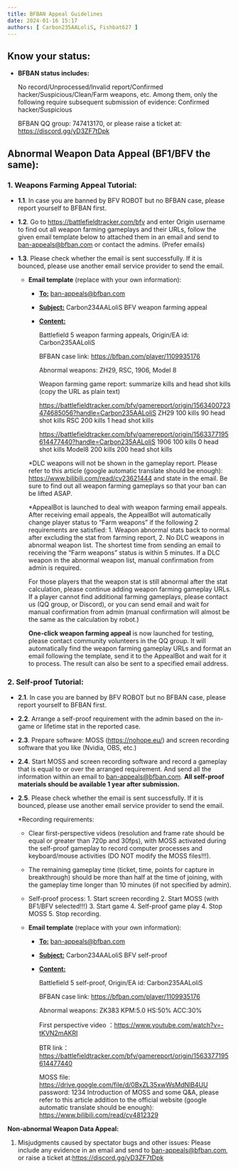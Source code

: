 ```yaml
---
title: BFBAN Appeal Guidelines
date: 2024-01-16 15:17
authors: [ Carbon235AALoliS, Fishbat627 ]
---
```


<!-- truncate -->

## Know your status:

* **BFBAN status includes:**
   
   <Color color="darkseagreen">No record</Color>/<Color color="darkseagreen">Unprocessed</Color>/<Color color="darkseagreen">Invalid report</Color>/<Color color="red">Confirmed hacker</Color>/<Color color="red">Suspicious</Color>/<Color color="darkseagreen">Clean</Color>/<Color color="darkseagreen">Farm weapons</Color>, etc.
Among them, only the following require subsequent submission of evidence: <Color color="red">Confirmed hacker</Color>/<Color color="red">Suspicious</Color>
   
   BFBAN QQ group: 747413170, or please raise a ticket at: https://discord.gg/yD3ZF7tDpk

## Abnormal Weapon Data Appeal (BF1/BFV the same):

### 1. Weapons Farming Appeal Tutorial:

* **1.1**. In case you are banned by BFV ROBOT but no BFBAN case, please report yourself to BFBAN first.
* **1.2**. Go to https://battlefieldtracker.com/bfv and enter Origin username to <Imp>find out all weapon farming gameplays</Imp> and their URLs, follow the given email template below to attached them in an email and send to ban-appeals@bfban.com or contact the admins. (Prefer emails)
* **1.3**. Please check whether the email is sent successfully. If it is bounced, please use another email service provider to send the email.

  * **Email template** (replace with your own information):
    - <u>**To:**</u> <u>ban-appeals@bfban.com</u>
    - <u>**Subject:**</u> Carbon234AALoliS BFV weapon farming appeal
    - <u>**Content:**</u>
      
       <Imp>Battlefield 5</Imp> weapon farming appeals, Origin/EA id: <Imp>Carbon235AALoliS</Imp>
      
       BFBAN case link: https://bfban.com/player/1109935176
      
       Abnormal weapons: <Imp>ZH29, RSC, 1906, Model 8</Imp>

       <Color color="darkseagreen">Weapon farming game report: summarize kills and head shot kills (copy the URL as plain text)</Color>
      
       https://battlefieldtracker.com/bfv/gamereport/origin/1563400723474685056?handle=Carbon235AALoliS ZH29 100 kills 90 head shot kills RSC 200 kills 1 head shot kills
      
       https://battlefieldtracker.com/bfv/gamereport/origin/1563377195614477440?handle=Carbon235AALoliS 1906 100 kills 0 head shot kills Model8 200 kills 200 head shot kills

    <Imp>*DLC weapons</Imp> will not be shown in the gameplay report. Please refer to this article (google automatic translate should be enough): https://www.bilibili.com/read/cv23621444 and state in the email. <Imp>Be sure to find out all weapon farming gameplays so that your ban can be lifted ASAP.</Imp>
      
    <Imp>*AppealBot</Imp> is launched to deal with weapon farming email appeals. After receiving email appeals, the AppealBot will automatically change player status to “<Color color="darkseagreen">Farm weapons</Color>” if the following 2 requirements are satisfied: 1. Weapon abnormal stats back to normal after excluding the stat from farming report, 2. No DLC weapons in abnormal weapon list. The shortest time from sending an email to receiving the “<Color color="darkseagreen">Farm weapons</Color>” status is within 5 minutes. If a DLC weapon in the abnormal weapon list, manual confirmation from admin is required.

    For those players that the weapon stat is still abnormal after the stat calculation, please continue adding weapon farming gameplay URLs. If a player cannot find additional farming gameplays, please contact us (QQ group, or Discord), or you can send email and wait for manual confirmation from admin (manual confirmation will almost be the same as the calculation by robot.)

    **One-click weapon farming appeal** is now launched for testing, please contact community volunteers in the QQ group. It will automatically find the weapon farming gameplay URLs and format an email following the template, send it to the <Imp>AppealBot</Imp> and wait for it to process. The result can also be sent to a specified email address.

### 2. Self-proof Tutorial:

* **2.1**. In case you are banned by BFV ROBOT but no BFBAN case, please report yourself to BFBAN first.
* **2.2**. Arrange a self-proof requirement with the admin based on the in-game or lifetime stat in the reported case.
* **2.3**. Prepare software: MOSS (https://nohope.eu/) and screen recording software that you like (Nvidia, OBS, etc.)
* **2.4**. Start MOSS and screen recording software and record a gameplay that is equal to or over the arranged requirement. And send all the information within an email to ban-appeals@bfban.com. **All self-proof materials should be available 1 year after submission.**
* **2.5**. Please check whether the email is sent successfully. If it is bounced, please use another email service provider to send the email.
   
  *Recording requirements:

  * Clear first-perspective videos (resolution and frame rate should be equal or greater than 720p and 30fps), with MOSS activated during the self-proof gameplay to record computer processes and keyboard/mouse activities (DO NOT modify the MOSS files!!!).
  * The remaining gameplay time (ticket, time, points for capture in breakthrough) should be more than half at the time of joining, with the gameplay time longer than 10 minutes (if not specified by admin).
  * Self-proof process: 1. Start screen recording 2. Start MOSS (with BF1/BFV selected!!!) 3. Start game 4. Self-proof game play 4. Stop MOSS 5. Stop recording.

  * **Email template** (replace with your own information):
    * <u>**To:**</u> ban-appeals@bfban.com
    * <u>**Subject:**</u> Carbon234AALoliS BFV self-proof
    * <u>**Content:**</u>

      <Imp>Battlefield 5</Imp> self-proof, Origin/EA id: <Imp>Carbon235AALoliS</Imp>
    
      BFBAN case link: https://bfban.com/player/1109935176
    
      Abnormal weapons: <Imp>ZK383 KPM:5.0 HS:50% ACC:30%</Imp>
    
      First perspective video ：https://www.youtube.com/watch?v=-tKVN2mAKRI
    
      BTR link：https://battlefieldtracker.com/bfv/gamereport/origin/1563377195614477440
    
      MOSS file: https://drive.google.com/file/d/0BxZL35xwWsMdNlB4UU password: 1234 Introduction of MOSS and some Q&A, please refer to this article addition to the official website (google automatic translate should be enough): https://www.bilibili.com/read/cv4812329

**Non-abnormal Weapon Data Appeal:**

   1. Misjudgments caused <Color color="burlywood">by spectator bugs and other issues:</Color>
      Please include any evidence in an email and send to ban-appeals@bfban.com, or raise a ticket at:https://discord.gg/yD3ZF7tDpk


[^original-1]: (Original)[申诉指南BFBAN和BFVROBOT](/file/BFBAN_appeal_guide-20230918-BFBAN_BFVROBOT.pdf) PDF
[^original-2]: (Original)[申诉指南BFBAN](/file/BFBAN_appeal_guide-20230918-BFBANonly.pdf) PDF
